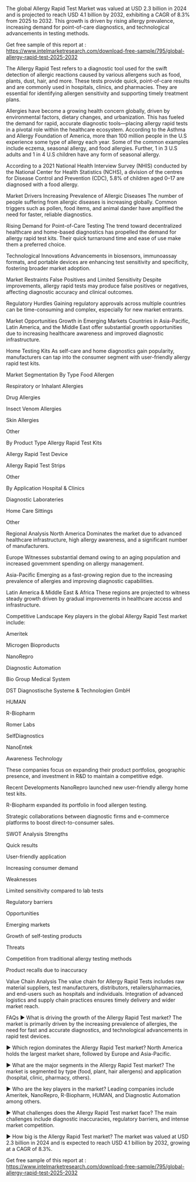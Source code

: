 The global Allergy Rapid Test Market was valued at USD 2.3 billion in 2024 and is projected to reach USD 4.1 billion by 2032, exhibiting a CAGR of 8.3% from 2025 to 2032. This growth is driven by rising allergy prevalence, increasing demand for point-of-care diagnostics, and technological advancements in testing methods.

Get free sample of this report at :  https://www.intelmarketresearch.com/download-free-sample/795/global-allergy-rapid-test-2025-2032

The Allergy Rapid Test refers to a diagnostic tool used for the swift detection of allergic reactions caused by various allergens such as food, plants, dust, hair, and more. These tests provide quick, point-of-care results and are commonly used in hospitals, clinics, and pharmacies. They are essential for identifying allergen sensitivity and supporting timely treatment plans.

Allergies have become a growing health concern globally, driven by environmental factors, dietary changes, and urbanization. This has fueled the demand for rapid, accurate diagnostic tools—placing allergy rapid tests in a pivotal role within the healthcare ecosystem. According to the Asthma and Allergy Foundation of America, more than 100 million people in the U.S experience some type of allergy each year. Some of the common examples include eczema, seasonal allergy, and food allergies. Further, 1 in 3 U.S adults and 1 in 4 U.S children have any form of seasonal allergy.

According to a 2021 National Health Interview Survey (NHIS) conducted by the National Center for Health Statistics (NCHS), a division of the centres for Disease Control and Prevention (CDC), 5.8% of children aged 0–17 are diagnosed with a food allergy.

Market Drivers
Increasing Prevalence of Allergic Diseases
The number of people suffering from allergic diseases is increasing globally. Common triggers such as pollen, food items, and animal dander have amplified the need for faster, reliable diagnostics.

Rising Demand for Point-of-Care Testing
The trend toward decentralized healthcare and home-based diagnostics has propelled the demand for allergy rapid test kits. Their quick turnaround time and ease of use make them a preferred choice.

Technological Innovations
Advancements in biosensors, immunoassay formats, and portable devices are enhancing test sensitivity and specificity, fostering broader market adoption.

Market Restraints
False Positives and Limited Sensitivity
Despite improvements, allergy rapid tests may produce false positives or negatives, affecting diagnostic accuracy and clinical outcomes.

Regulatory Hurdles
Gaining regulatory approvals across multiple countries can be time-consuming and complex, especially for new market entrants.

Market Opportunities
Growth in Emerging Markets
Countries in Asia-Pacific, Latin America, and the Middle East offer substantial growth opportunities due to increasing healthcare awareness and improved diagnostic infrastructure.

Home Testing Kits
As self-care and home diagnostics gain popularity, manufacturers can tap into the consumer segment with user-friendly allergy rapid test kits.

Market Segmentation
By Type
Food Allergen

Respiratory or Inhalant Allergies

Drug Allergies

Insect Venom Allergies

Skin Allergies

Other

By Product Type
Allergy Rapid Test Kits

Allergy Rapid Test Device

Allergy Rapid Test Strips

Other

By Application
Hospital & Clinics

Diagnostic Laborateries 

Home Care Sittings

Other

Regional Analysis
North America
Dominates the market due to advanced healthcare infrastructure, high allergy awareness, and a significant number of manufacturers.

Europe
Witnesses substantial demand owing to an aging population and increased government spending on allergy management.

Asia-Pacific
Emerging as a fast-growing region due to the increasing prevalence of allergies and improving diagnostic capabilities.

Latin America & Middle East & Africa
These regions are projected to witness steady growth driven by gradual improvements in healthcare access and infrastructure.

Competitive Landscape
Key players in the global Allergy Rapid Test market include:

Ameritek

Microgen Bioproducts

NanoRepro

Diagnostic Automation

Bio Group Medical System

DST Diagnostische Systeme & Technologien GmbH

HUMAN

R-Biopharm

Romer Labs

SelfDiagnostics

NanoEntek

Awareness Technology

These companies focus on expanding their product portfolios, geographic presence, and investment in R&D to maintain a competitive edge.

Recent Developments
NanoRepro launched new user-friendly allergy home test kits.

R-Biopharm expanded its portfolio in food allergen testing.

Strategic collaborations between diagnostic firms and e-commerce platforms to boost direct-to-consumer sales.

SWOT Analysis
Strengths

Quick results

User-friendly application

Increasing consumer demand

Weaknesses

Limited sensitivity compared to lab tests

Regulatory barriers

Opportunities

Emerging markets

Growth of self-testing products

Threats

Competition from traditional allergy testing methods

Product recalls due to inaccuracy

Value Chain Analysis
The value chain for Allergy Rapid Tests includes raw material suppliers, test manufacturers, distributors, retailers/pharmacies, and end-users such as hospitals and individuals. Integration of advanced logistics and supply chain practices ensures timely delivery and wider market reach.

FAQs
▶ What is driving the growth of the Allergy Rapid Test market?
The market is primarily driven by the increasing prevalence of allergies, the need for fast and accurate diagnostics, and technological advancements in rapid test devices.

▶ Which region dominates the Allergy Rapid Test market?
North America holds the largest market share, followed by Europe and Asia-Pacific.

▶ What are the major segments in the Allergy Rapid Test market?
The market is segmented by type (food, plant, hair allergens) and application (hospital, clinic, pharmacy, others).

▶ Who are the key players in the market?
Leading companies include Ameritek, NanoRepro, R-Biopharm, HUMAN, and Diagnostic Automation among others.

▶ What challenges does the Allergy Rapid Test market face?
The main challenges include diagnostic inaccuracies, regulatory barriers, and intense market competition.

▶ How big is the Allergy Rapid Test market?
The market was valued at USD 2.3 billion in 2024 and is expected to reach USD 4.1 billion by 2032, growing at a CAGR of 8.3%.

Get free sample of this report at :  https://www.intelmarketresearch.com/download-free-sample/795/global-allergy-rapid-test-2025-2032

